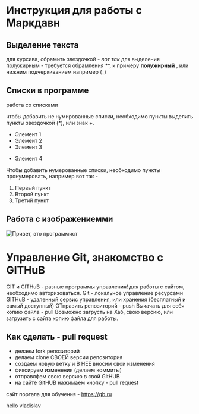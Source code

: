 # Инструкция для работы с Маркдавн

## Выделение текста

для курсива, обрамить звездочкой - *вот так*
для выделения полужирным - требуется обрамления **, к примеру **полужирный** , или нижним подчеркиванием например (_)

## Списки в программе

работа со списками

чтобы добавить не нумированные списки, необходимо пункты выделить пункты звездочкой (*), или знак +.
* Элемент 1
* Элемент 2
* Элемент 3
+ Элемент 4

Чтобы добавить нумерованные списки, необходимо пункты пронумеровать, например вот так - 
1. Первый пункт
2. Второй пункт
3. Третий пункт

## Работа с изображениемми

![Привет, это программист](pikch.jpg)

# Управление Git, знакомство с GITHuB

GIT и GITHuB - разные программы управления!
для работы с сайтом, необходимо авторизоваться.
Git - локальное управление ресурсами
GITHuB - удаленный сервис управления, или хранения (бесплатный и самый доступный)
ОТправить репозиторий - push
Выкачать для себя копию файла - pull
Возможно загрусть на Хаб, свою версию, или загрузить с сайта копию файла для работы.

## Как сделать - pull request
* делаем fork  репозиторий
* делаем clone СВОЕЙ версии репозитория
* создаем новую ветку и В НЕЕ вносим свои изменения
* фиксируем изменения (делаем коммиты)
* отправлфем свою версию в свой GitHUB
* на сайте GitHUB нажимаем кнопку - pull request

сайт портала для обучения - https://gb.ru

hello vladislav
